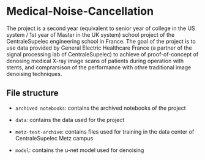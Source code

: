 # Medical-Noise-Cancellation
The project is a second year (equivalent to senior year of college in the US system / 1st year of Master in the UK system) school project of the CentraleSupelec engineering school in France. 
The goal of the project is to use data provided by General Electric Healthcare France (a partner of the signal processing lab of CentraleSupelec) to achieve of proof-of-concept of denosing medical X-ray image scans of patients during operation with stents, and comprarsison of the performance with othre traditional image denoising techniques.

## File structure
- `archived notebooks`: contains the archived notebooks of the project
- `data`: contains the data used for the project
- `metz-test-archive`: contains files used for training in the data center of CentraleSupelec Metz campus

- `model`: contains the u-net model used for denoising
